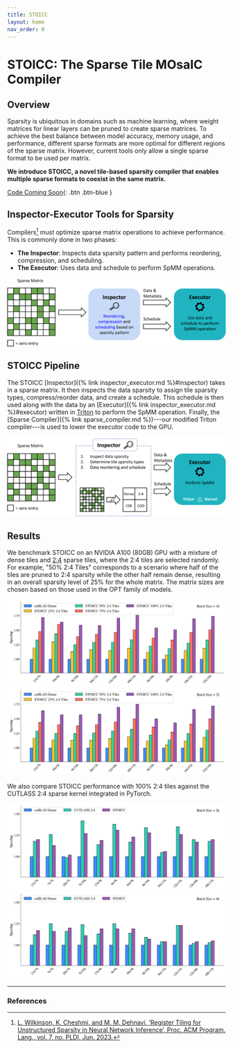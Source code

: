 ```yaml
---
title: STOICC
layout: home
nav_order: 0
---
```


# **STOICC**: The **S**parse **T**ile **MO**sa**IC** **C**ompiler

## Overview

Sparsity is ubiquitous in domains such as machine learning, where weight matrices for linear layers can be pruned to create sparse matrices. To achieve the best balance between model accuracy, memory usage, and performance, different sparse formats are more optimal for different regions of the sparse matrix. However, current tools only allow a single sparse format to be used per matrix.

**We introduce STOICC, a novel tile-based sparsity compiler that enables multiple sparse formats to coexist in the same matrix.**

[Code Coming Soon](/){: .btn .btn-blue }

## Inspector-Executor Tools for Sparsity 

Compilers[^1] must optimize sparse matrix operations to achieve performance. This is commonly done in two phases:

* **The Inspector**: Inspects data sparsity pattern and performs reordering, compression, and scheduling.
* **The Executor**: Uses data and schedule to perform SpMM operations.

<img src="media/inspector_executor.svg"  alt="Inspector/Executor Framework">

## STOICC Pipeline

The STOICC [Inspector]({% link inspector_executor.md %}#inspector) takes in a sparse matrix. It then inspects the data sparsity to assign tile sparsity types, compress/reorder data, and create a schedule. This schedule is then used along with the data by an [Executor]({% link inspector_executor.md %}#executor) written in [Triton](https://triton-lang.org/) to perform the SpMM operation. Finally, the [Sparse Compiler]({% link sparse_compiler.md %})---our modified Triton compiler---is used to lower the executor code to the GPU. 

<img src="media/stoicc.svg"  alt="STOICC">

## Results

<!-- Results coming soon
{: .label .label-yellow } -->
We benchmark STOICC on an NVIDIA A100 (80GB) GPU with a mixture of dense tiles and [2:4](https://developer.nvidia.com/blog/structured-sparsity-in-the-nvidia-ampere-architecture-and-applications-in-search-engines/) sparse tiles, where the 2:4 tiles are selected randomly. For example, "50% 2:4 Tiles" corresponds to a scenario where half of the tiles are pruned to 2:4 sparsity while the other half remain dense, resulting in an overall sparsity level of 25% for the whole matrix. The matrix sizes are chosen based on those used in the OPT family of models. 

<img src="media/heterogeneous_bs16.png" alt="batch size 16 heterogeneous results">
<img src="media/heterogeneous_bs32.png" alt="batch size 32 heterogeneous results">


We also compare STOICC performance with 100% 2:4 tiles against the CUTLASS 2:4 sparse kernel integrated in PyTorch.

<img src="media/full2_4_bs2048.png" alt="2:4 comparison against CUTLASS 2:4, batch size 2k">
<img src="media/full2_4_bs4096.png" alt="2:4 comparison against CUTLASS 2:4, batch size 4k">

----

### References

[^1]: [L. Wilkinson, K. Cheshmi, and M. M. Dehnavi, ‘Register Tiling for Unstructured Sparsity in Neural Network Inference’, Proc. ACM Program. Lang., vol. 7, no. PLDI, Jun. 2023.](https://doi.org/10.1145/3591302)